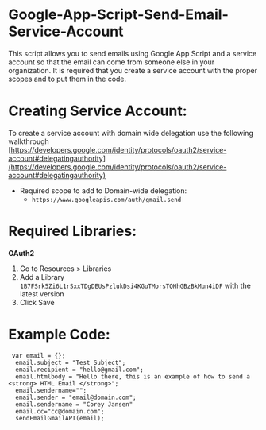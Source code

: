 
# Google-App-Script-Send-Email-Service-Account
This script allows you to send emails using Google App Script and a service account so that the email can come from someone else in your organization. It is required that you create a service account with the proper scopes and to put them in the code.

# Creating Service Account:
To create a service account with domain wide delegation use the following walkthrough
[https://developers.google.com/identity/protocols/oauth2/service-account#delegatingauthority](https://developers.google.com/identity/protocols/oauth2/service-account#delegatingauthority)

 - Required scope to add to Domain-wide delegation:
	 - `https://www.googleapis.com/auth/gmail.send`
# Required Libraries:

 **OAuth2**

 1. Go to Resources > Libraries
 2. Add a Library  `1B7FSrk5Zi6L1rSxxTDgDEUsPzlukDsi4KGuTMorsTQHhGBzBkMun4iDF` with the latest version
 3. Click Save

# Example Code:

     var email = {};  
      email.subject = "Test Subject";
      email.recipient = "hello@gmail.com";
      email.htmlbody = "Hello there, this is an example of how to send a <strong> HTML Email </strong>";
      email.sendername="";
      email.sender = "email@domain.com";
      email.sendername = "Corey Jansen"
      email.cc="cc@domain.com";
      sendEmailGmailAPI(email);
